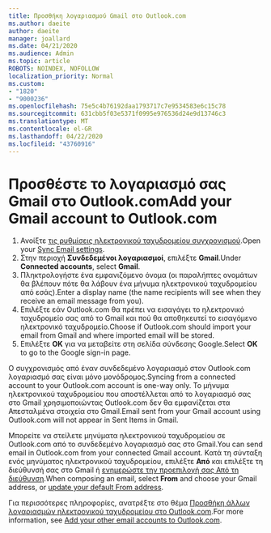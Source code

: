 ```yaml
---
title: Προσθήκη λογαριασμού Gmail στο Outlook.com
ms.author: daeite
author: daeite
manager: joallard
ms.date: 04/21/2020
ms.audience: Admin
ms.topic: article
ROBOTS: NOINDEX, NOFOLLOW
localization_priority: Normal
ms.custom:
- "1820"
- "9000236"
ms.openlocfilehash: 75e5c4b76192daa1793717c7e9534583e6c15c78
ms.sourcegitcommit: 631cbb5f03e5371f0995e976536d24e9d13746c3
ms.translationtype: MT
ms.contentlocale: el-GR
ms.lasthandoff: 04/22/2020
ms.locfileid: "43760916"
---
```

# <a name="add-your-gmail-account-to-outlookcom"></a><span data-ttu-id="b724d-102">Προσθέστε το λογαριασμό σας Gmail στο Outlook.com</span><span class="sxs-lookup"><span data-stu-id="b724d-102">Add your Gmail account to Outlook.com</span></span>

1. <span data-ttu-id="b724d-103">Ανοίξτε [τις ρυθμίσεις ηλεκτρονικού ταχυδρομείου συγχρονισμού](https://go.microsoft.com/fwlink/?linkid=875264).</span><span class="sxs-lookup"><span data-stu-id="b724d-103">Open your [Sync Email settings](https://go.microsoft.com/fwlink/?linkid=875264).</span></span>
2. <span data-ttu-id="b724d-104">Στην περιοχή **Συνδεδεμένοι λογαριασμοί**, επιλέξτε **Gmail**.</span><span class="sxs-lookup"><span data-stu-id="b724d-104">Under **Connected accounts**, select **Gmail**.</span></span>
3. <span data-ttu-id="b724d-105">Πληκτρολογήστε ένα εμφανιζόμενο όνομα (οι παραλήπτες ονομάτων θα βλέπουν πότε θα λάβουν ένα μήνυμα ηλεκτρονικού ταχυδρομείου από εσάς).</span><span class="sxs-lookup"><span data-stu-id="b724d-105">Enter a display name (the name recipients will see when they receive an email message from you).</span></span>
4. <span data-ttu-id="b724d-106">Επιλέξτε εάν Outlook.com θα πρέπει να εισαγάγει το ηλεκτρονικό ταχυδρομείο σας από το Gmail και πού θα αποθηκευτεί το εισαγόμενο ηλεκτρονικό ταχυδρομείο.</span><span class="sxs-lookup"><span data-stu-id="b724d-106">Choose if Outlook.com should import your email from Gmail and where imported email will be stored.</span></span>
5. <span data-ttu-id="b724d-107">Επιλέξτε **OK** για να μεταβείτε στη σελίδα σύνδεσης Google.</span><span class="sxs-lookup"><span data-stu-id="b724d-107">Select **OK** to go to the Google sign-in page.</span></span>

<span data-ttu-id="b724d-108">Ο συγχρονισμός από έναν συνδεδεμένο λογαριασμό στον Outlook.com λογαριασμό σας είναι μόνο μονόδρομος.</span><span class="sxs-lookup"><span data-stu-id="b724d-108">Syncing from a connected account to your Outlook.com account is one-way only.</span></span> <span data-ttu-id="b724d-109">Το μήνυμα ηλεκτρονικού ταχυδρομείου που αποστέλλεται από το λογαριασμό σας στο Gmail χρησιμοποιώντας Outlook.com δεν θα εμφανίζεται στα Απεσταλμένα στοιχεία στο Gmail.</span><span class="sxs-lookup"><span data-stu-id="b724d-109">Email sent from your Gmail account using Outlook.com will not appear in Sent Items in Gmail.</span></span>

<span data-ttu-id="b724d-110">Μπορείτε να στείλετε μηνύματα ηλεκτρονικού ταχυδρομείου σε Outlook.com από το συνδεδεμένο λογαριασμό σας στο Gmail.</span><span class="sxs-lookup"><span data-stu-id="b724d-110">You can send email in Outlook.com from your connected Gmail account.</span></span> <span data-ttu-id="b724d-111">Κατά τη σύνταξη ενός μηνύματος ηλεκτρονικού ταχυδρομείου, επιλέξτε **Από** και επιλέξτε τη διεύθυνσή σας στο Gmail ή [ενημερώστε την προεπιλογή σας Από τη διεύθυνση](https://go.microsoft.com/fwlink/?linkid=875264).</span><span class="sxs-lookup"><span data-stu-id="b724d-111">When composing an email, select **From** and choose your Gmail address, or [update your default From address](https://go.microsoft.com/fwlink/?linkid=875264).</span></span>

<span data-ttu-id="b724d-112">Για περισσότερες πληροφορίες, ανατρέξτε στο θέμα [Προσθήκη άλλων λογαριασμών ηλεκτρονικού ταχυδρομείου στο Outlook.com](https://support.office.com/article/c5224df4-5885-4e79-91ba-523aa743f0ba?wt.mc_id=Office_Outlook_com_Alchemy).</span><span class="sxs-lookup"><span data-stu-id="b724d-112">For more information, see [Add your other email accounts to Outlook.com](https://support.office.com/article/c5224df4-5885-4e79-91ba-523aa743f0ba?wt.mc_id=Office_Outlook_com_Alchemy).</span></span>